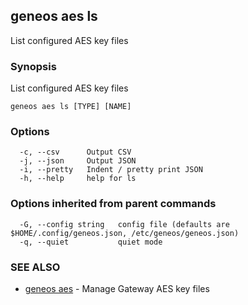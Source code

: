 ## geneos aes ls

List configured AES key files

### Synopsis

List configured AES key files

```
geneos aes ls [TYPE] [NAME]
```

### Options

```
  -c, --csv      Output CSV
  -j, --json     Output JSON
  -i, --pretty   Indent / pretty print JSON
  -h, --help     help for ls
```

### Options inherited from parent commands

```
  -G, --config string   config file (defaults are $HOME/.config/geneos.json, /etc/geneos/geneos.json)
  -q, --quiet           quiet mode
```

### SEE ALSO

* [geneos aes](geneos_aes.md)	 - Manage Gateway AES key files

